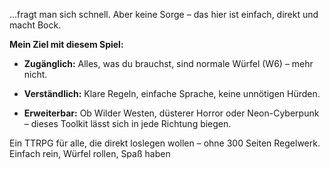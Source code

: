 

…fragt man sich schnell. Aber keine Sorge – das hier ist einfach, direkt und macht Bock.

**Mein Ziel mit diesem Spiel:**

- **Zugänglich:** Alles, was du brauchst, sind normale Würfel (W6) – mehr nicht.
    
- **Verständlich:** Klare Regeln, einfache Sprache, keine unnötigen Hürden.
    
- **Erweiterbar:** Ob Wilder Westen, düsterer Horror oder Neon-Cyberpunk – dieses Toolkit lässt sich in jede Richtung biegen.
    

Ein TTRPG für alle, die direkt loslegen wollen – ohne 300 Seiten Regelwerk. Einfach rein, Würfel rollen, Spaß haben
